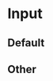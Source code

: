 # Input

<div>

## Default

<div slot="example">
  <Input-default></Input-default>
</div>

</div>

<div>

## Other

<div slot="example">
  <Input-default />
</div>

</div>
